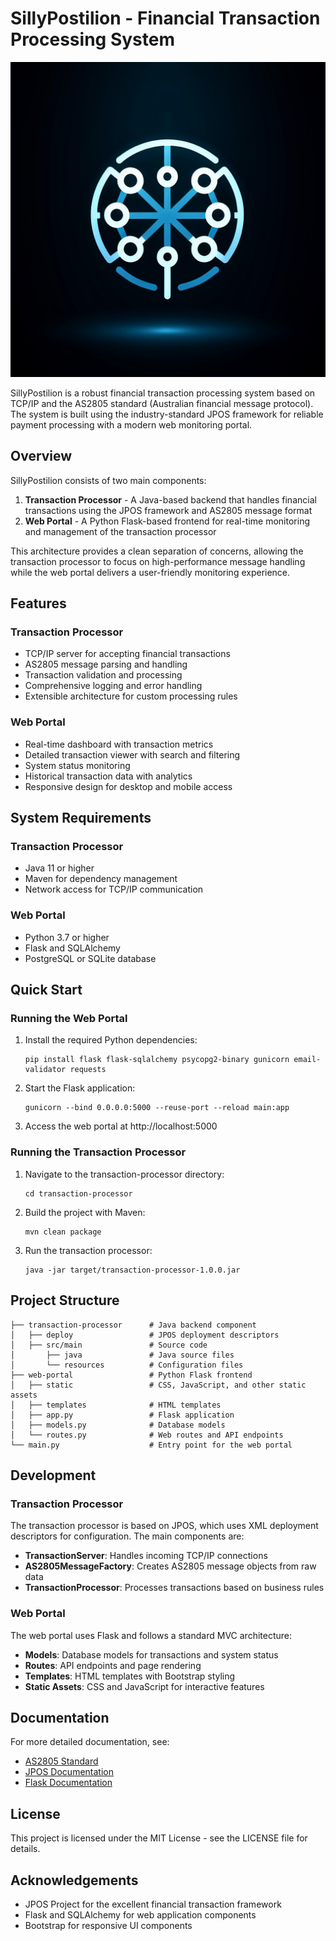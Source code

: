 # SillyPostilion - Financial Transaction Processing System

![SillyPostilion Logo](generated-icon.png)

SillyPostilion is a robust financial transaction processing system based on TCP/IP and the AS2805 standard (Australian financial message protocol). The system is built using the industry-standard JPOS framework for reliable payment processing with a modern web monitoring portal.

## Overview

SillyPostilion consists of two main components:

1. **Transaction Processor** - A Java-based backend that handles financial transactions using the JPOS framework and AS2805 message format
2. **Web Portal** - A Python Flask-based frontend for real-time monitoring and management of the transaction processor

This architecture provides a clean separation of concerns, allowing the transaction processor to focus on high-performance message handling while the web portal delivers a user-friendly monitoring experience.

## Features

### Transaction Processor
- TCP/IP server for accepting financial transactions
- AS2805 message parsing and handling
- Transaction validation and processing
- Comprehensive logging and error handling
- Extensible architecture for custom processing rules

### Web Portal
- Real-time dashboard with transaction metrics
- Detailed transaction viewer with search and filtering
- System status monitoring
- Historical transaction data with analytics
- Responsive design for desktop and mobile access

## System Requirements

### Transaction Processor
- Java 11 or higher
- Maven for dependency management
- Network access for TCP/IP communication

### Web Portal
- Python 3.7 or higher
- Flask and SQLAlchemy
- PostgreSQL or SQLite database

## Quick Start

### Running the Web Portal

1. Install the required Python dependencies:
   ```
   pip install flask flask-sqlalchemy psycopg2-binary gunicorn email-validator requests
   ```

2. Start the Flask application:
   ```
   gunicorn --bind 0.0.0.0:5000 --reuse-port --reload main:app
   ```

3. Access the web portal at http://localhost:5000

### Running the Transaction Processor

1. Navigate to the transaction-processor directory:
   ```
   cd transaction-processor
   ```

2. Build the project with Maven:
   ```
   mvn clean package
   ```

3. Run the transaction processor:
   ```
   java -jar target/transaction-processor-1.0.0.jar
   ```

## Project Structure

```
├── transaction-processor      # Java backend component
│   ├── deploy                 # JPOS deployment descriptors
│   ├── src/main               # Source code
│       ├── java               # Java source files
│       └── resources          # Configuration files
├── web-portal                 # Python Flask frontend
│   ├── static                 # CSS, JavaScript, and other static assets
│   ├── templates              # HTML templates
│   ├── app.py                 # Flask application
│   ├── models.py              # Database models
│   └── routes.py              # Web routes and API endpoints
└── main.py                    # Entry point for the web portal
```

## Development

### Transaction Processor
The transaction processor is based on JPOS, which uses XML deployment descriptors for configuration. The main components are:

- **TransactionServer**: Handles incoming TCP/IP connections
- **AS2805MessageFactory**: Creates AS2805 message objects from raw data
- **TransactionProcessor**: Processes transactions based on business rules

### Web Portal
The web portal uses Flask and follows a standard MVC architecture:

- **Models**: Database models for transactions and system status
- **Routes**: API endpoints and page rendering
- **Templates**: HTML templates with Bootstrap styling
- **Static Assets**: CSS and JavaScript for interactive features

## Documentation

For more detailed documentation, see:

- [AS2805 Standard](https://www.standards.org.au/standards-catalogue/sa-snz/communication/it-005/as--2805-dot-1-dot-1-2011)
- [JPOS Documentation](http://jpos.org/doc/javadoc/)
- [Flask Documentation](https://flask.palletsprojects.com/)

## License

This project is licensed under the MIT License - see the LICENSE file for details.

## Acknowledgements

- JPOS Project for the excellent financial transaction framework
- Flask and SQLAlchemy for web application components
- Bootstrap for responsive UI components
